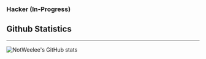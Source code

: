 ### Hacker (In-Progress)

## Github Statistics
---
![NotWeelee's GitHub stats](https://github-readme-stats.vercel.app/api?username=NotWeelee&theme=blue-green)

